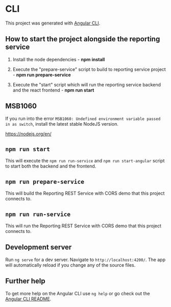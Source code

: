 # CLI

This project was generated with [Angular CLI](https://github.com/angular/angular-cli).

## How to start the project alongside the reporting service

1. Install the node dependencies - **npm install**

2. Execute the "prepare-service" script to build to reporting service project - **npm run prepare-service**

3. Execute the "start" script which will run the reporting service backend and the react frontend - **npm run start**

## MSB1060

If you run into the error `MSB1060: Undefined environment variable passed in as switch`, install the latest stable NodeJS version.

https://nodejs.org/en/ 

## `npm run start`

This will execute the `npm run run-service` and `npm run start-angular` script to start both the backend and the frontend.

## `npm run prepare-service`

This will build the Reporting REST Service with CORS demo that this project connects to.

## `npm run run-service`

This will run the Reporting REST Service with CORS demo that this project connects to.

## Development server

Run `ng serve` for a dev server. Navigate to `http://localhost:4200/`. The app will automatically reload if you change any of the source files.

## Further help

To get more help on the Angular CLI use `ng help` or go check out the [Angular CLI README](https://github.com/angular/angular-cli/blob/master/README.md).
